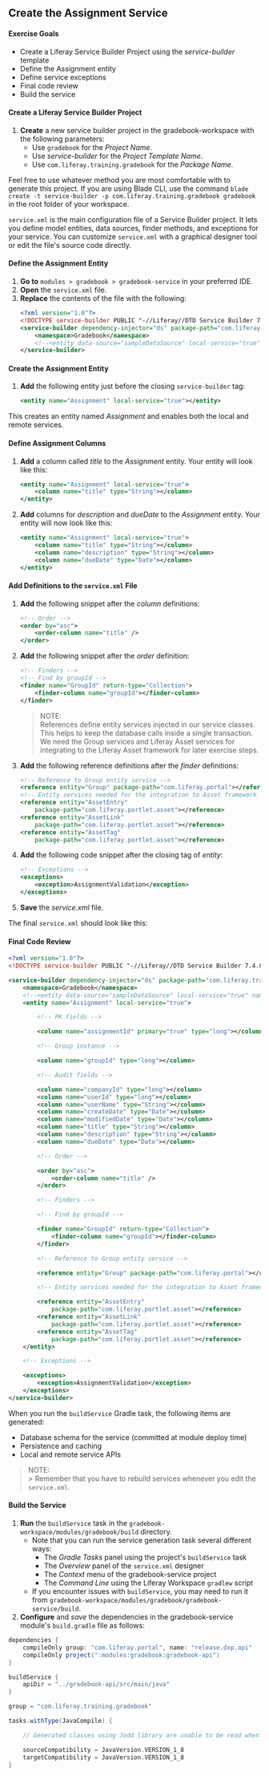 ## Create the Assignment Service

<div class="ahead">

#### Exercise Goals

- Create a Liferay Service Builder Project using the _service-builder_ template
- Define the Assignment entity
- Define service exceptions
- Final code review
- Build the service 

</div>
	
#### Create a Liferay Service Builder Project
1. **Create** a new service builder project in the gradebook-workspace with the following parameters:
	* Use `gradebook` for the _Project Name_.
	* Use _service-builder_ for the _Project Template Name_.
	* Use  `com.liferay.training.gradebook` for the _Package Name_.

Feel free to use whatever method you are most comfortable with to generate this project. If you are using Blade CLI, use the command `blade create -t service-builder -p com.liferay.training.gradebook gradebook` in the root folder of your workspace. 


`service.xml` is the main configuration file of a Service Builder project. It lets you define model entities, data sources, finder methods, and exceptions for your service. You can customize `service.xml` with a graphical designer tool or edit the file's source code directly. 

#### Define the Assignment Entity
1. **Go to** `modules > gradebook > gradebook-service` in your preferred IDE.
2. **Open** the `service.xml` file.
3. **Replace** the contents of the file with the following:
	```xml
	<?xml version="1.0"?>
	<!DOCTYPE service-builder PUBLIC "-//Liferay//DTD Service Builder 7.4.0//EN" "http://www.liferay.com/dtd/liferay-service-builder_7_4_0.dtd">
	<service-builder dependency-injector="ds" package-path="com.liferay.training.gradebook">
		<namespace>Gradebook</namespace>
		<!--<entity data-source="sampleDataSource" local-service="true" name="Foo" remote-service="false" session-factory="sampleSessionFactory" table="foo" tx-manager="sampleTransactionManager uuid="true"">-->
	</service-builder>
	```


#### Create the Assignment Entity 
1. **Add** the following entity just before the closing `service-builder` tag:
	```xml
	<entity name="Assignment" local-service="true"></entity>
	```

This creates an entity named _Assignment_ and enables both the local and remote services.

#### Define Assignment Columns
1. **Add** a column called _title_ to the _Assignment_ entity. Your entity will look like this:
	```xml
	<entity name="Assignment" local-service="true">
        <column name="title" type="String"></column>
    </entity>
    ```

2. **Add** columns for _description_ and _dueDate_ to the _Assignment_ entity. Your entity will now look like this:

	```xml
	<entity name="Assignment" local-service="true">
        <column name="title" type="String"></column>
        <column name="description" type="String"></column>
		<column name="dueDate" type="Date"></column>
    </entity>
    ```


#### Add Definitions to the `service.xml` File
1. **Add** the following snippet after the _column_ definitions:
	```xml
	<!-- Order -->
	<order by="asc">
		<order-column name="title" />
	</order>
	```

2. **Add** the following snippet after the _order_ definition:
	```xml
	<!-- Finders -->
	<!-- Find by groupId -->
	<finder name="GroupId" return-type="Collection">
		<finder-column name="groupId"></finder-column>
	</finder>
	```

	> NOTE: <br/>
    > References define entity services injected in our service classes. This helps to keep the database calls inside a single transaction. We need the Group services and Liferay Asset services for integrating to the Liferay Asset framework for later exercise steps. 

3. **Add** the following reference definitions after the _finder_ definitions:
	```xml
	<!-- Reference to Group entity service -->
	<reference entity="Group" package-path="com.liferay.portal"></reference>
	<!-- Entity services needed for the integration to Asset framework -->
	<reference entity="AssetEntry"
		package-path="com.liferay.portlet.asset"></reference>
	<reference entity="AssetLink"
		package-path="com.liferay.portlet.asset"></reference>
	<reference entity="AssetTag"
		package-path="com.liferay.portlet.asset"></reference>
	```

4. **Add** the following code snippet after the closing tag of _entity_:
	```xml
	<!-- Exceptions -->
	<exceptions>
		<exception>AssignmentValidation</exception>
	</exceptions>
	```

5. **Save** the _service.xml_ file.

The final `service.xml` should look like this:

#### Final Code Review

```xml
<?xml version="1.0"?>
<!DOCTYPE service-builder PUBLIC "-//Liferay//DTD Service Builder 7.4.0//EN" "http://www.liferay.com/dtd/liferay-service-builder_7_4_0.dtd">

<service-builder dependency-injector="ds" package-path="com.liferay.training.gradebook">
	<namespace>Gradebook</namespace>
	<!--<entity data-source="sampleDataSource" local-service="true" name="Foo" remote-service="false" session-factory="sampleSessionFactory" table="foo" tx-manager="sampleTransactionManager uuid="true"">-->
	<entity name="Assignment" local-service="true">

		<!-- PK fields -->

		<column name="assignmentId" primary="true" type="long"></column>

		<!-- Group instance -->

		<column name="groupId" type="long"></column>

		<!-- Audit fields -->

		<column name="companyId" type="long"></column>
		<column name="userId" type="long"></column>
		<column name="userName" type="String"></column>
		<column name="createDate" type="Date"></column>
		<column name="modifiedDate" type="Date"></column>
		<column name="title" type="String"></column>
		<column name="description" type="String"></column>
		<column name="dueDate" type="Date"></column>

		<!-- Order -->

		<order by="asc">
			<order-column name="title" />
		</order>

		<!-- Finders -->

		<!-- Find by groupId -->

		<finder name="GroupId" return-type="Collection">
			<finder-column name="groupId"></finder-column>
		</finder>

		<!-- Reference to Group entity service -->

		<reference entity="Group" package-path="com.liferay.portal"></reference>

		<!-- Entity services needed for the integration to Asset framework -->

		<reference entity="AssetEntry"
			package-path="com.liferay.portlet.asset"></reference>
		<reference entity="AssetLink"
			package-path="com.liferay.portlet.asset"></reference>
		<reference entity="AssetTag"
			package-path="com.liferay.portlet.asset"></reference>
	</entity>

	<!-- Exceptions -->

	<exceptions>
		<exception>AssignmentValidation</exception>
	</exceptions>
</service-builder>
```
When you run the `buildService` Gradle task, the following items are generated:

- Database schema for the service (committed at module deploy time)
- Persistence and caching
- Local and remote service APIs

> NOTE: <br/>
    > Remember that you have to rebuild services whenever you edit the `service.xml`.

<div class="page"></div>

#### Build the Service
1. **Run** the `buildService` task in the `gradebook-workspace/modules/gradebook/build` directory.
	* Note that you can run the service generation task several different ways:
 		* The _Gradle Tasks_ panel using the project's `buildService` task 
		* The _Overview_ panel of the `service.xml` designer
 		* The _Context_ menu of the gradebook-service project
 		* The _Command Line_ using the Liferay Workspace `gradlew` script
 	* If you encounter issues with `buildService`, you may need to run it from `gradebook-workspace/modules/gradebook/gradebook-service/build`.
3. **Configure** and _save_ the dependencies in the gradebook-service module's `build.gradle` file as follows: 

```groovy
dependencies {
	compileOnly group: "com.liferay.portal", name: "release.dxp.api"
	compileOnly project(":modules:gradebook:gradebook-api")
}

buildService {
	apiDir = "../gradebook-api/src/main/java"
}

group = "com.liferay.training.gradebook"

tasks.withType(JavaCompile) {

	// Generated classes using Jodd library are unable to be read when compiled against JDK 11

	sourceCompatibility = JavaVersion.VERSION_1_8
	targetCompatibility = JavaVersion.VERSION_1_8
}
```


